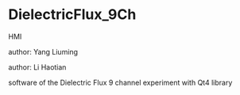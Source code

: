 # DielectricFlux_9Ch

HMI

author: Yang Liuming

author: Li Haotian

software of the Dielectric Flux 9 channel experiment with Qt4 library
